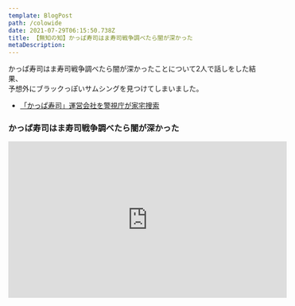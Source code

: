 ```yaml
---
template: BlogPost
path: /colowide
date: 2021-07-29T06:15:50.738Z
title: 【無知の知】かっぱ寿司はま寿司戦争調べたら闇が深かった
metaDescription:
---
```


かっぱ寿司はま寿司戦争調べたら闇が深かったことについて2人で話しをした結果、  
予想外にブラックっぽいサムシングを見つけてしまいました。

- [「かっぱ寿司」運営会社を警視庁が家宅捜索](https://newspicks.com/news/5991136/)


### かっぱ寿司はま寿司戦争調べたら闇が深かった
<iframe width="560" height="315" src="https://www.youtube.com/embed/ylWdjwU-XO8" title="YouTube video player" frameborder="0" allow="accelerometer; autoplay; clipboard-write; encrypted-media; gyroscope; picture-in-picture" allowfullscreen></iframe>
